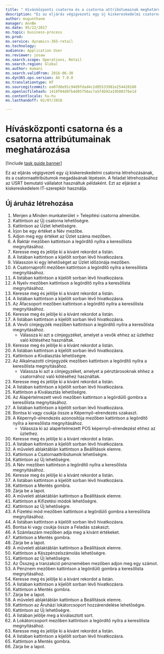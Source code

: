 ```yaml
--- 
title: " Hívásközponti csatorna és a csatorna attribútumainak meghatározása"
description: "Ez az eljárás végigvezeti egy új kiskereskedelmi csatorna létrehozásának, és a csatornaattribútumok megadásának lépésein."
author: mugunthanm
manager: AnnBe
ms.date: 05/22/2017
ms.topic: business-process
ms.prod: 
ms.service: dynamics-365-retail
ms.technology: 
audience: Application User
ms.reviewer: josaw
ms.search.scope: Operations, Retail
ms.search.region: Global
ms.author: mumani
ms.search.validFrom: 2016-06-30
ms.dyn365.ops.version: AX 7.0.0
ms.translationtype: HT
ms.sourcegitcommit: ea07d8e91c94d9fdad4c2d05533981e254420188
ms.openlocfilehash: 1418f04d8fb4d05756ac7a5f4b92a1950037be1d
ms.contentlocale: hu-hu
ms.lasthandoff: 02/07/2018

---
```

# <a name="define-call-center-channel-and-channel-attributes"></a> Hívásközponti csatorna és a csatorna attribútumainak meghatározása

[!include [task guide banner](../includes/task-guide-banner.md)]

Ez az eljárás végigvezeti egy új kiskereskedelmi csatorna létrehozásának, és a csatornaattribútumok megadásának lépésein. A feladat létrehozásához az USRT bemutató vállalatot használtuk példaként. Ezt az eljárást a kiskereskedelem IT-szerepkör használja.


## <a name="create-new-store"></a>Új áruház létrehozása
1. Menjen a Minden munkaterület > Telepítési csatorna almenübe.
2. Kattintson az Új csatorna lehetőségre.
3. Kattintson az Üzlet lehetőségre.
4. Írjon be egy értéket a Név mezőbe.
5. Adjon meg egy értéket az Üzlet száma mezőben.
6. A Raktár mezőben kattintson a legördítő nyílra a keresőlista megnyitásához.
7. Keresse meg és jelölje ki a kívánt rekordot a listán.
8. A listában kattintson a kijelölt sorban lévő hivatkozásra.
9. Válasszon ki egy lehetőséget az Üzlet időzónája mezőben.
10. A Csatornaprofil mezőben kattintson a legördítő nyílra a keresőlista megnyitásához.
11. A listában kattintson a kijelölt sorban lévő hivatkozásra.
12. A Nyelv mezőben kattintson a legördítő nyílra a keresőlista megnyitásához.
13. Keresse meg és jelölje ki a kívánt rekordot a listán.
14. A listában kattintson a kijelölt sorban lévő hivatkozásra.
15. Az Áfacsoport mezőben kattintson a legördítő nyílra a keresőlista megnyitásához.
16. Keresse meg és jelölje ki a kívánt rekordot a listán.
17. A listában kattintson a kijelölt sorban lévő hivatkozásra.
18. A Vevői címjegyzék mezőben kattintson a legördítő nyílra a keresőlista megnyitásához.
    * Válassza ki azt a címjegyzéket, amelyet a vevők ehhez az üzlethez való kötéséhez használtak.  
19. Keresse meg és jelölje ki a kívánt rekordot a listán.
20. A listában kattintson a kijelölt sorban lévő hivatkozásra.
21. Kattintson a Kiválasztás lehetőségre.
22. Az Alkalmazotti címjegyzék mezőben kattintson a legördítő nyílra a keresőlista megnyitásához.
    * Válassza ki azt a címjegyzéket, amelyet a pénztárosoknak ehhez a csatornához való kötéséhez használtak.  
23. Keresse meg és jelölje ki a kívánt rekordot a listán.
24. A listában kattintson a kijelölt sorban lévő hivatkozásra.
25. Kattintson a Kiválasztás lehetőségre.
26. Az Alapértelmezett vevő mezőben kattintson a legördülő gombra a keresőlista megnyitásához.
27. A listában kattintson a kijelölt sorban lévő hivatkozásra.
28. Bontsa ki vagy csukja össze a Képernyő-elrendezés szakaszt.
29. A Képernyő-elrendezés azonosítója mezőben kattintson a legördítő nyílra a keresőlista megnyitásához.
    * Válassza ki az alapértelmezett POS képernyő-elrendezést ehhez az üzlethez.  
30. Keresse meg és jelölje ki a kívánt rekordot a listán.
31. A listában kattintson a kijelölt sorban lévő hivatkozásra.
32. A műveleti ablaktáblán kattintson a Beállítások elemre.
33. Kattintson a Csatornaattribútumok lehetőségre.
34. Kattintson az Új lehetőségre.
35. A Név mezőben kattintson a legördítő nyílra a keresőlista megnyitásához.
36. Keresse meg és jelölje ki a kívánt rekordot a listán.
37. A listában kattintson a kijelölt sorban lévő hivatkozásra.
38. Kattintson a Mentés gombra.
39. Zárja be a lapot.
40. A műveleti ablaktáblán kattintson a Beállítások elemre.
41. Kattintson a Kifizetési módok lehetőségre.
42. Kattintson az Új lehetőségre.
43. A Fizetési mód mezőben kattintson a legördülő gombra a keresőlista megnyitásához.
44. A listában kattintson a kijelölt sorban lévő hivatkozásra.
45. Bontsa ki vagy csukja össze a Feladás szakaszt.
46. A Számlaszám mezőben adja meg a kívánt értékeket.
47. Kattintson a Mentés gombra.
48. Zárja be a lapot.
49. A műveleti ablaktáblán kattintson a Beállítások elemre.
50. Kattintson a Készpénzelszámolás lehetőségre.
51. Kattintson az Új lehetőségre.
52. Az Összeg a tranzakció pénznemében mezőben adjon meg egy számot.
53. A Pénznem mezőben kattintson a legördülő gombra a keresőlista megnyitásához.
54. Keresse meg és jelölje ki a kívánt rekordot a listán.
55. A listában kattintson a kijelölt sorban lévő hivatkozásra.
56. Kattintson a Mentés gombra.
57. Zárja be a lapot.
58. A műveleti ablaktáblán kattintson a Beállítások elemre.
59. Kattintson az Áruházi lokátorcsoport hozzárendelése lehetőségre.
60. Kattintson az Új lehetőségre.
61. A listában jelölje meg a kiválasztott sort.
62. A Lokátorcsoport mezőben kattintson a legördítő nyílra a keresőlista megnyitásához.
63. Keresse meg és jelölje ki a kívánt rekordot a listán.
64. A listában kattintson a kijelölt sorban lévő hivatkozásra.
65. Kattintson a Mentés gombra.
66. Zárja be a lapot.


